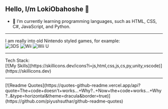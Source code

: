 ## Hello, I/m LokiObahoshe 👋

- 🌱 I’m currently learning programming languages, such as HTML, CSS, C#, JavaScript, and Python.

<hr>

I am really into old Nintendo styled games, for example:
<br>
![3DS](https://img.shields.io/badge/3DS-D12228?style=for-the-badge&logo=nintendo-3ds&logoColor=white)
![Wii](https://img.shields.io/badge/Wii-8B8B8B?style=for-the-badge&logo=wii&logoColor=white)
![Wii U](https://img.shields.io/badge/Wii%20U-8B8B8B?style=for-the-badge&logo=wiiu&logoColor=white)
<br>
<hr>
Tech Stack:
<br>
[![My Skills](https://skillicons.dev/icons?i=js,html,css,js,cs,py,unity,vscode)](https://skillicons.dev)
<br>
<hr>
[![Readme Quotes](https://quotes-github-readme.vercel.app/api?quote=The+code+doesn't+works...+Why?..+Now+the+code+works...+Why?..&type=horizontal&theme=dracula&border=true)](https://github.com/piyushsuthar/github-readme-quotes)


<!--
**LokiObahoshe/LokiObahoshe** is a ✨ _special_ ✨ repository because its `README.md` (this file) appears on your GitHub profile.

Here are some ideas to get you started:

- 🔭 I’m currently working on ...
- 🌱 I’m currently learning ...
- 👯 I’m looking to collaborate on ...
- 🤔 I’m looking for help with ...
- 💬 Ask me about ...
- 📫 How to reach me: ...
- 😄 Pronouns: ...
- ⚡ Fun fact: ...
-->
